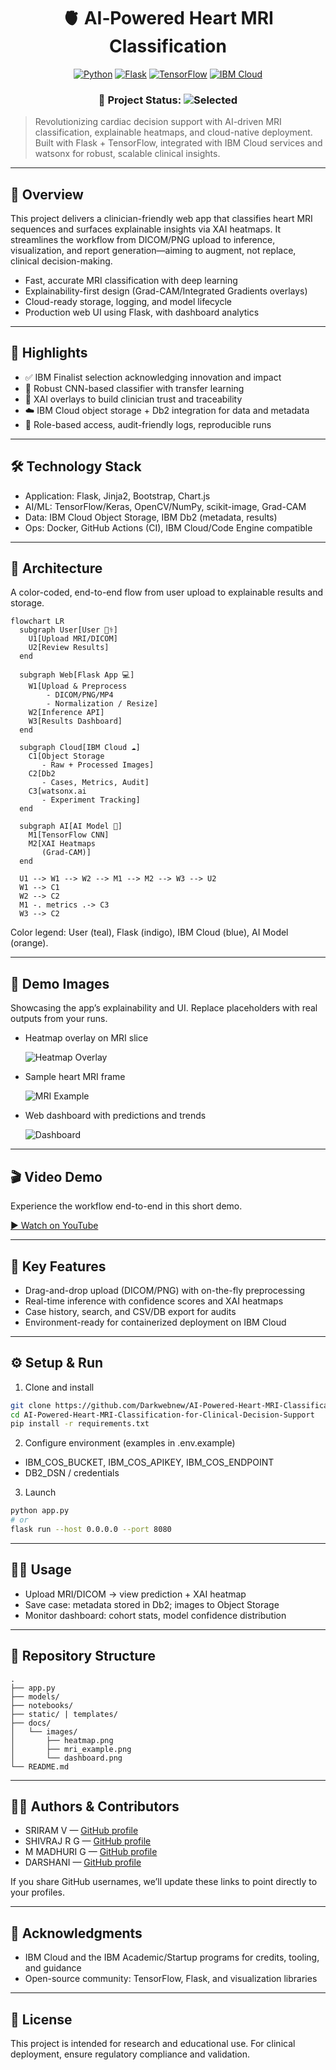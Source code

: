 <div align="center">

# 🫀 AI‑Powered Heart MRI Classification

[![Python](https://img.shields.io/badge/Python-3.9+-3776AB?logo=python&logoColor=white)](https://www.python.org/)
[![Flask](https://img.shields.io/badge/Flask-2.x-000000?logo=flask&logoColor=white)](https://flask.palletsprojects.com/)
[![TensorFlow](https://img.shields.io/badge/TensorFlow-2.x-FF6F00?logo=tensorflow&logoColor=white)](https://www.tensorflow.org/)
[![IBM Cloud](https://img.shields.io/badge/IBM%20Cloud-Services-052FAD?logo=ibmcloud&logoColor=white)](https://www.ibm.com/cloud)


### 💎 Project Status: <img alt="Selected" src="https://img.shields.io/badge/Selected-IBM%20Finalist-052FAD?logo=ibm&logoColor=white"/>

</div>

> Revolutionizing cardiac decision support with AI-driven MRI classification, explainable heatmaps, and cloud-native deployment. Built with Flask + TensorFlow, integrated with IBM Cloud services and watsonx for robust, scalable clinical insights.

---

## 🚀 Overview
This project delivers a clinician-friendly web app that classifies heart MRI sequences and surfaces explainable insights via XAI heatmaps. It streamlines the workflow from DICOM/PNG upload to inference, visualization, and report generation—aiming to augment, not replace, clinical decision-making.

- Fast, accurate MRI classification with deep learning
- Explainability-first design (Grad-CAM/Integrated Gradients overlays)
- Cloud-ready storage, logging, and model lifecycle
- Production web UI using Flask, with dashboard analytics

---

## 📌 Highlights
- ✅ IBM Finalist selection acknowledging innovation and impact
- 🧠 Robust CNN-based classifier with transfer learning
- 🔎 XAI overlays to build clinician trust and traceability
- ☁️ IBM Cloud object storage + Db2 integration for data and metadata
- 🔐 Role-based access, audit-friendly logs, reproducible runs

---

## 🛠️ Technology Stack
- Application: Flask, Jinja2, Bootstrap, Chart.js
- AI/ML: TensorFlow/Keras, OpenCV/NumPy, scikit-image, Grad-CAM
- Data: IBM Cloud Object Storage, IBM Db2 (metadata, results)
- Ops: Docker, GitHub Actions (CI), IBM Cloud/Code Engine compatible

---

## 🧭 Architecture
A color-coded, end-to-end flow from user upload to explainable results and storage.

```mermaid
flowchart LR
  subgraph User[User 👩‍⚕️]
    U1[Upload MRI/DICOM]
    U2[Review Results]
  end

  subgraph Web[Flask App 💻]
    W1[Upload & Preprocess
        - DICOM/PNG/MP4
        - Normalization / Resize]
    W2[Inference API]
    W3[Results Dashboard]
  end

  subgraph Cloud[IBM Cloud ☁️]
    C1[Object Storage
       - Raw + Processed Images]
    C2[Db2
       - Cases, Metrics, Audit]
    C3[watsonx.ai
       - Experiment Tracking]
  end

  subgraph AI[AI Model 🧠]
    M1[TensorFlow CNN]
    M2[XAI Heatmaps
       (Grad-CAM)]
  end

  U1 --> W1 --> W2 --> M1 --> M2 --> W3 --> U2
  W1 --> C1
  W2 --> C2
  M1 -. metrics .-> C3
  W3 --> C2
```

Color legend: User (teal), Flask (indigo), IBM Cloud (blue), AI Model (orange).

---

## 🧪 Demo Images
Showcasing the app’s explainability and UI. Replace placeholders with real outputs from your runs.

- Heatmap overlay on MRI slice
  
  ![Heatmap Overlay](/docs/images/heatmap.png)

- Sample heart MRI frame
  
  ![MRI Example](/docs/images/mri_example.png)

- Web dashboard with predictions and trends
  
  ![Dashboard](/docs/images/dashboard.png)

---

## 🎬 Video Demo
Experience the workflow end-to-end in this short demo.

[▶️ Watch on YouTube](https://youtu.be/JMZrROrt5qQ?si=V046ShjApX__89Iv)

---

## 🧩 Key Features
- Drag-and-drop upload (DICOM/PNG) with on-the-fly preprocessing
- Real-time inference with confidence scores and XAI heatmaps
- Case history, search, and CSV/DB export for audits
- Environment-ready for containerized deployment on IBM Cloud

---

## ⚙️ Setup & Run
1) Clone and install

```bash
git clone https://github.com/Darkwebnew/AI-Powered-Heart-MRI-Classification-for-Clinical-Decision-Support.git
cd AI-Powered-Heart-MRI-Classification-for-Clinical-Decision-Support
pip install -r requirements.txt
```

2) Configure environment (examples in .env.example)

- IBM_COS_BUCKET, IBM_COS_APIKEY, IBM_COS_ENDPOINT
- DB2_DSN / credentials

3) Launch

```bash
python app.py
# or
flask run --host 0.0.0.0 --port 8080
```

---

## 👩‍⚕️ Usage
- Upload MRI/DICOM -> view prediction + XAI heatmap
- Save case: metadata stored in Db2; images to Object Storage
- Monitor dashboard: cohort stats, model confidence distribution

---

## 🧭 Repository Structure
```
.
├── app.py
├── models/
├── notebooks/
├── static/ | templates/
├── docs/
│   └── images/
│       ├── heatmap.png
│       ├── mri_example.png
│       └── dashboard.png
└── README.md
```

---

## 👩‍💻 Authors & Contributors
- SRIRAM V — [GitHub profile](https://github.com/)
- SHIVRAJ R G — [GitHub profile](https://github.com/)
- M MADHURI G — [GitHub profile](https://github.com/)
- DARSHANI — [GitHub profile](https://github.com/)

If you share GitHub usernames, we’ll update these links to point directly to your profiles.

---

## 🙏 Acknowledgments
- IBM Cloud and the IBM Academic/Startup programs for credits, tooling, and guidance
- Open-source community: TensorFlow, Flask, and visualization libraries

---

## 📜 License
This project is intended for research and educational use. For clinical deployment, ensure regulatory compliance and validation.
